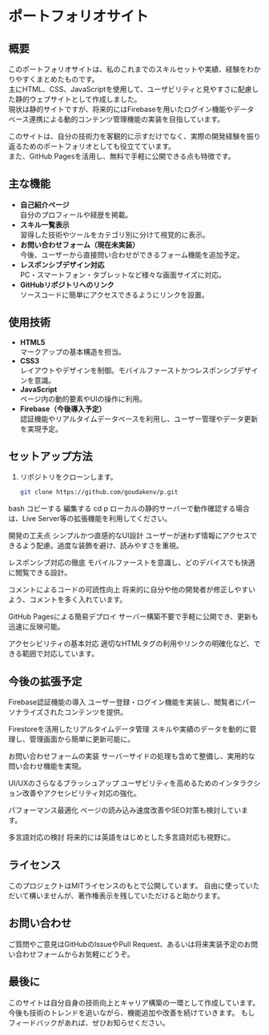 # ポートフォリオサイト

## 概要
このポートフォリオサイトは、私のこれまでのスキルセットや実績、経験をわかりやすくまとめたものです。  
主にHTML、CSS、JavaScriptを使用して、ユーザビリティと見やすさに配慮した静的ウェブサイトとして作成しました。  
現状は静的サイトですが、将来的にはFirebaseを用いたログイン機能やデータベース連携による動的コンテンツ管理機能の実装を目指しています。

このサイトは、自分の技術力を客観的に示すだけでなく、実際の開発経験を振り返るためのポートフォリオとしても役立てています。  
また、GitHub Pagesを活用し、無料で手軽に公開できる点も特徴です。

## 主な機能
- **自己紹介ページ**  
  自分のプロフィールや経歴を掲載。
- **スキル一覧表示**  
  習得した技術やツールをカテゴリ別に分けて視覚的に表示。
- **お問い合わせフォーム（現在未実装）**  
  今後、ユーザーから直接問い合わせができるフォーム機能を追加予定。
- **レスポンシブデザイン対応**  
  PC・スマートフォン・タブレットなど様々な画面サイズに対応。
- **GitHubリポジトリへのリンク**  
  ソースコードに簡単にアクセスできるようにリンクを設置。

## 使用技術
- **HTML5**  
  マークアップの基本構造を担当。
- **CSS3**  
  レイアウトやデザインを制御。モバイルファーストかつレスポンシブデザインを意識。
- **JavaScript**  
  ページ内の動的要素やUIの操作に利用。
- **Firebase（今後導入予定）**  
  認証機能やリアルタイムデータベースを利用し、ユーザー管理やデータ更新を実現予定。

## セットアップ方法
1. リポジトリをクローンします。  
   ```bash
   git clone https://github.com/goudakenv/p.git

bash
コピーする
編集する
cd p
ローカルの静的サーバーで動作確認する場合は、Live Server等の拡張機能を利用してください。

開発の工夫点
シンプルかつ直感的なUI設計
ユーザーが迷わず情報にアクセスできるよう配慮。過度な装飾を避け、読みやすさを重視。

レスポンシブ対応の徹底
モバイルファーストを意識し、どのデバイスでも快適に閲覧できる設計。

コメントによるコードの可読性向上
将来的に自分や他の開発者が修正しやすいよう、コメントを多く入れています。

GitHub Pagesによる簡易デプロイ
サーバー構築不要で手軽に公開でき、更新も迅速に反映可能。

アクセシビリティの基本対応
適切なHTMLタグの利用やリンクの明確化など、できる範囲で対応しています。

## 今後の拡張予定
Firebase認証機能の導入
ユーザー登録・ログイン機能を実装し、閲覧者にパーソナライズされたコンテンツを提供。

Firestoreを活用したリアルタイムデータ管理
スキルや実績のデータを動的に管理し、管理画面から簡単に更新可能に。

お問い合わせフォームの実装
サーバーサイドの処理も含めて整備し、実用的な問い合わせ機能を実現。

UI/UXのさらなるブラッシュアップ
ユーザビリティを高めるためのインタラクション改善やアクセシビリティ対応の強化。

パフォーマンス最適化
ページの読み込み速度改善やSEO対策も検討しています。

多言語対応の検討
将来的には英語をはじめとした多言語対応も視野に。

## ライセンス
このプロジェクトはMITライセンスのもとで公開しています。
自由に使っていただいて構いませんが、著作権表示を残していただけると助かります。

## お問い合わせ
ご質問やご意見はGitHubのIssueやPull Request、あるいは将来実装予定のお問い合わせフォームからお気軽にどうぞ。

## 最後に
このサイトは自分自身の技術向上とキャリア構築の一環として作成しています。
今後も技術のトレンドを追いながら、機能追加や改善を続けていきます。
もしフィードバックがあれば、ぜひお知らせください。
